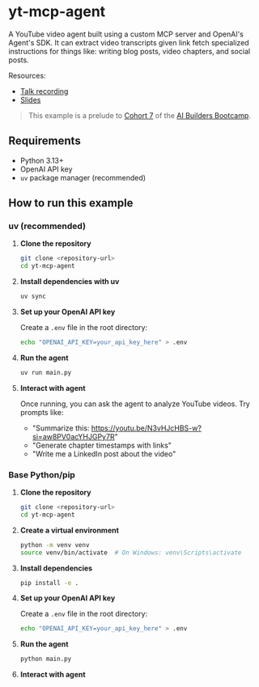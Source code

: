 # yt-mcp-agent
A YouTube video agent built using a custom MCP server and OpenAI's Agent's SDK. It can extract video transcripts given link fetch specialized instructions for things like: writing blog posts, video chapters, and social posts.

Resources:
- [Talk recording](https://youtu.be/w-Ml3NivoFo)
- [Slides](https://drive.google.com/file/d/1id7V9nrNetW72k6vERS6oTy0bW0wEloo/view?usp=sharing)

>This example is a prelude to [Cohort 7](https://github.com/ShawhinT/AI-Builders-Bootcamp-7/tree/main) of the [AI Builders Bootcamp](https://maven.com/shaw-talebi/ai-builders-bootcamp).

## Requirements

- Python 3.13+
- OpenAI API key
- `uv` package manager (recommended)

## How to run this example

### uv (recommended)

1. **Clone the repository**
   ```bash
   git clone <repository-url>
   cd yt-mcp-agent
   ```

2. **Install dependencies with uv**
   ```bash
   uv sync
   ```

3. **Set up your OpenAI API key**
   
   Create a `.env` file in the root directory:
   ```bash
   echo "OPENAI_API_KEY=your_api_key_here" > .env
   ```

4. **Run the agent**
   ```bash
   uv run main.py
   ```

5. **Interact with agent**
   
   Once running, you can ask the agent to analyze YouTube videos. Try prompts like:
   - "Summarize this: https://youtu.be/N3vHJcHBS-w?si=aw8PV0acYHJGPy7R"
   - "Generate chapter timestamps with links"
   - "Write me a LinkedIn post about the video"

### Base Python/pip

1. **Clone the repository**
   ```bash
   git clone <repository-url>
   cd yt-mcp-agent
   ```

2. **Create a virtual environment**
   ```bash
   python -m venv venv
   source venv/bin/activate  # On Windows: venv\Scripts\activate
   ```

3. **Install dependencies**
   ```bash
   pip install -e .
   ```

4. **Set up your OpenAI API key**
   
   Create a `.env` file in the root directory:
   ```bash
   echo "OPENAI_API_KEY=your_api_key_here" > .env
   ```

5. **Run the agent**
   ```bash
   python main.py
   ```

6. **Interact with agent**

